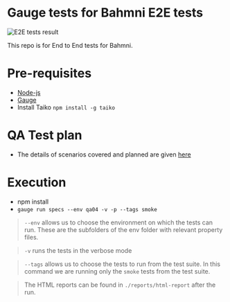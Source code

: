 # Gauge tests for Bahmni E2E tests

![E2E tests result](https://github.com/Bahmni/bahmni-e2e-tests/actions/workflows/main.yml/badge.svg?branch=main)

This repo is for End to End tests for Bahmni.

# Pre-requisites
* [Node-js](https://nodejs.org/en/)
* [Gauge](https://docs.gauge.org/getting_started/installing-gauge.html?os=macos&language=javascript&ide=vscode)
* Install Taiko `npm install -g taiko`

# QA Test plan
* The details of scenarios covered and planned are given [here](https://bahmni.atlassian.net/wiki/spaces/BAH/pages/2813427741/QA+Automation+Testing)

# Execution
* npm install
* `gauge run specs --env qa04 -v -p --tags smoke`
> `--env` allows us to choose the environment on which the tests can run. These are the subfolders of the env folder with relevant property files.

> `-v` runs the tests in the verbose mode

> `--tags` allows us to choose the tests to run from the test suite. 
    In this command we are running only the `smoke` tests from the test suite. 

> The HTML reports can be found in `./reports/html-report` after the run.
